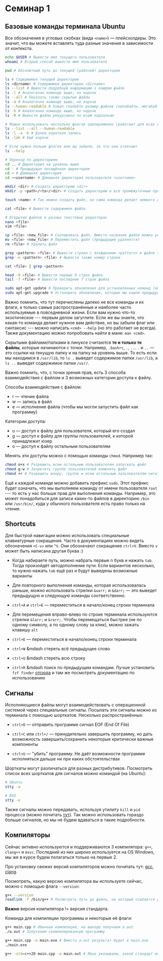 # Семинар 1

## Базовые команды терминала Ubuntu

Все обозначения в угловых скобках (вида `<name>`) &mdash; плейсхолдеры. Это значит, что вы можете вставлять туда разные значения в зависимости от контекста.

```bash
echo $USER # Вывести имя текущего пользователя
whoami # Второй способ вывести имя пользователя

pwd # Абсолютный путь до текущей (рабочей) директории

ls # Содержимое текущей директории
ls <dirname> # Содержимое директории <dirname>
ls --list # Вывести подробную информацию о каждом файле
ls -l # Аналогично команде выше, но короче
ls --all # Показать также скрытые файлы
ls -a # Аналогично команде выше, но короче
ls --human-readable # human readable размер файлов (килобайты, мегабайты, ...)
ls -h # Аналогично команде выше, но короче
ls -R # Вывести файлы рекурсивно по всем подпапкам

# Можно использовать несколько флагов одновременно (работает для всех команд терминала со своими флагами)
ls --list --all --human-readable
ls -l -a -h # Более короткая запись
ls -lah # Ещё короче

# Если нужно больше флагов или вы забыли, за что они отвечают
ls --help

# Переход по директориям
cd .. # Директория на уровень выше
cd - # Предыдущая посещённая директория
cd ~ # Домашняя директория
cd ~<username> # Домашняя директория пользователя <username>

mkdir <dir> # Создать директорию <dir>
mkdir -p <path>/<to>/<dir> # Создать директорию и все промежуточные при необходимости

touch <name> # Так можно создать файл, но сама команда делает немного другое

cat <file> # Вывести содержимое файла

# Открытие файлов в разных текстовых редакторах
nano <file>
vim <file>

cp <file> <new_file> # Скопировать файл. Вместо названия файла можно указывать путь до него
mv <file> <new_file> # Переместить файл (предыдущий удаляется)
rm <file> # Удалить файл

grep <pattern> <file> # Вывести строки с вхождением <pattern> в файле <file>
grep -n <pattern> <file> # Вывести также номер строки

cat <file> | grep <pattern>

head -9 <file> # Вывести первые 9 строк файла
tail -7 <file> # Вывести последние 7 строк файла

sudo apt-get update # Проверить обновления для установленных команд (обновить состояние индекса из репозиториев)
sudo apt-get upgrade # Установить обновления, которые мы нашли предыдущей командой
```

Важно помнить, что тут перечислены далеко не все команды и их флаги, а только самые распространённые и наиболее часто используемые в повседневной жизни. Если вам нужно что-то экзотическое --- первым делом загуглите. Если же вы знаете, что какая-то команда делает нужное вам действие, но вы забыли флаг или синтаксис --- можно написать `<cmd> --help` (но это работает не всегда). Также документацию можно попробовать найти в мане: `man <cmd>`.

Скрытыми файлами/папками в линуксе считаются **те и только те файлы**, которые начинаются с точки. Например, `.bashrc`, `.`, `..`. `.` и `..` &mdash; это ссылки на текущую папку и на папку на уровень выше. То есть если мы находимся в `/usr/lib`, то `ls .` выведет содержимое папки `/usr/lib`, а `ls ..` выведет содержимое папки `/usr/`.

Важно помнить, что, с точки зрения прав, есть 3 способа взаимодействия с файлом и 3 возможных категории доступа к файлу.

Способы взаимодействия с файлом:

- r &mdash; чтение файла
- w &mdash; запись в файл
- e &mdash; исполнение файла (чтобы мы могли запустить файл как программу)

Категории доступа:

- u &mdash; доступ к файлу для пользователя, который его создал
- g &mdash; доступ к файлу для группы пользователей, к которой принадлежит юзер
- o &mdash; доступ к файлу остальным пользователям

Менять эти доступы можно с помощью команды `chmod`. Например так:

```bash
chmod o+x # Разрешить всем остальным пользователям запускать файл
chmod g-w # Запретить группе пользователей изменять файл
chmod +r # Разрешить юзеру, группе и всем остальным пользователям читать файл
```

Ещё к каждой команде можно добавить префикс `sudo`. Этот префикс будет означать, что мы выполняем команду от имени пользователя `root` --- то есть у нас больше прав для выполнения команды. Например, это может понадобиться для записи каких-то файлов в директорию `/bin` или `/usr/bin/`, куда у обычного пользователя есть право только на чтение.

## Shortcuts

Для быстрой навигации можно использовать специальные клавиатурные сокращения. Часто в документациях можно видеть обозначения `<C-v>` или `^V`. Они обозначают сокращение `ctrl+V`. Вместо `v` может быть написана другая буква :)

- Когда набираете путь, можно набрать первые n букв и нажать `tab`. Тогда произойдёт автодополнение пути. Если вариантов несколько, то нужно нажать `tab` ещё раз и будут выведены возможные варианты

- Для повторного выполнения команды, которая использовалась раньше, можно использовать стрелки `&uarr;` и `&darr;` &mdash; это выведет предыдущую и следующую команды соответственно.

- `ctrl+A` и `ctrl+E` &mdash; переместиться в начало/конец строки терминала

- Для перемещения вправо-влево по строке терминала используются стрелки `&larr;` и `&rarr;`. Чтобы перемещаться быстрее (не по одному символу, а по одному слову за клик), можно зажать клавишу `alt`

- `ctrl+E` &mdash; переместиться в начало/конец строки терминала

- `ctrl+W` &mdash стереть всё предыдущее слово

- `ctrl+U` &mdash стереть всю строку

- `ctrl+R` &mdash поиск по предыдущим командам. Лучше установить `fzf finder` [отсюда](https://github.com/junegunn/fzf) и там же посмотреть документацию по использованию


## Сигналы

Исполняющиеся файлы могут взаимодействовать с операционной системой через специальные сигналы. Посылать эти сигналы можно из терминала с помощью шорткатов. Несколько распространённых:

- `ctrl+D` &mdash; отправить программе сигнал EOF (End Of File)

- `ctrl+С` или `ctrl+/` &mdash; принудительно завершить программу, но дать возможность завершить/сохранить некоторые критически важные компоненты

- `ctrl+U` &mdash; "убить" программу. Не даёт возможности программе исполняться дальше ни при каких обстоятельствах

Шорткаты могут различаться для разных дистрибутивов. Посмотреть список всех шорткатов для сигналов можно командой (на Ubuntu):

```bash
# Ubuntu
stty -a

# BSD
stty -e
```

Также сигналы можно передавать, используя утилиту `kill` и `pid` процесса (можно почитать [тут](https://losst.pro/kak-ubit-protsess-linux)). Так можно использовать гораздо больше сигналов, но мы не будем вдаваться в такие подробности.


## Компиляторы

Сейчас активно используются и поддерживаются 3 компилятора: `g++`, `clang++` и `msvc`. Последний из  них широко используется на OS Windows, мы же в курсе будем полагаться только на первые 2.

Про установку свежих версий компиляторов можно почитать тут: [gcc](https://github.com/Gosstik/SoftDocs/blob/master/gcc/gcc-installation.md), [clang](https://github.com/Gosstik/SoftDocs/blob/master/clang/clang-installation.md).

Посмотреть, какую версию компилятора вы используете сейчас, можно с помощью флага `--version`:

```bash
g++ --version
readlink -f /bin/g++ # Посмотреть путь до файла, на который ссылается g++
```

**Важно** версия компилятора != версия стандарта.

Команда для компиляции программы и некоторые её флаги:

```bash
g++ main.cpp # Обычная компиляция, на выходе получаем a.out
./a.out # Запускаем скомпилированную программу

g++ main.cpp -o main.exe # Вместо a.out результат будет в main.exe
./main.exe

g++ -std=c++20 main.cpp -o main.out # Явно указываем, какой стандарт использовать
```
